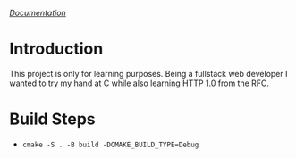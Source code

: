 _[Documentation](https://grantralls.github.io/httpc/)_
# Introduction

This project is only for learning purposes. Being a fullstack web developer I wanted to try my hand at C while also learning HTTP 1.0 from the RFC.

# Build Steps
- `cmake -S . -B build -DCMAKE_BUILD_TYPE=Debug`
